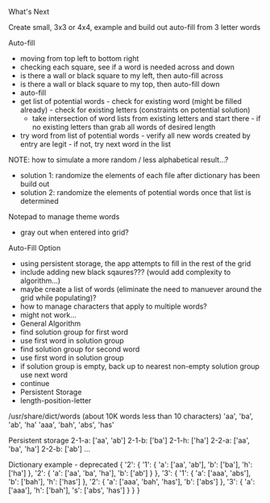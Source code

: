 What's Next

Create small, 3x3 or 4x4, example and build out auto-fill from 3 letter words

Auto-fill
 - moving from top left to bottom right
 - checking each square, see if a word is needed across and down
  - is there a wall or black square to my left, then auto-fill across
  - is there a wall or black square to my top, then auto-fill down
  - auto-fill
   - get list of potential words
    - check for existing word (might be filled already)
    - check for existing letters (constraints on potential solution)
     - take intersection of word lists from existing letters and start there
    - if no existing letters than grab all words of desired length
   - try word from list of potential words
    - verify all new words created by entry are legit
    - if not, try next word in the list

NOTE: how to simulate a more random / less alphabetical result...?
 - solution 1: randomize the elements of each file after dictionary has been build out
 - solution 2: randomize the elements of potential words once that list is determined

Notepad to manage theme words
 - gray out when entered into grid?

Auto-Fill Option
 - using persistent storage, the app attempts to fill in the rest of the grid
  - include adding new black sqaures??? (would add complexity to algorithm...)
 - maybe create a list of words (eliminate the need to manuever around the grid while populating)?
  - how to manage characters that apply to multiple words?
  - might not work...
 - General Algorithm
  - find solution group for first word
  - use first word in solution group
  - find solution group for second word
  - use first word in solution group
  - if solution group is empty, back up to nearest non-empty solution group use next word
  - continue
 - Persistent Storage
  - length-position-letter

/usr/share/dict/words (about 10K words less than 10 characters)
'aa', 'ba', 'ab', 'ha'
'aaa', 'bah', 'abs', 'has'

Persistent storage
2-1-a: ['aa', 'ab']
2-1-b: ['ba']
2-1-h: ['ha']
2-2-a: ['aa', 'ba', 'ha']
2-2-b: ['ab']
...

Dictionary example - deprecated
{
  '2': {
    '1': {
      'a': ['aa', 'ab'],
      'b': ['ba'],
      'h': ['ha']
    },
    '2': {
      'a': ['aa', 'ba', 'ha'],
      'b': ['ab']
    }
  },
  '3': {
    '1': {
      'a': ['aaa', 'abs'],
      'b': ['bah'],
      'h': ['has']
    },
    '2': {
      'a': ['aaa', 'bah', 'has'],
      'b': ['abs']
    },
    '3': {
      'a': ['aaa'],
      'h': ['bah'],
      's': ['abs', 'has']
    }
  }
}